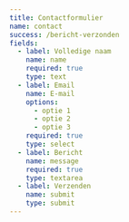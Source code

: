 ```yaml
---
title: Contactformulier
name: contact
success: /bericht-verzonden
fields:
  - label: Volledige naam
    name: name
    required: true
    type: text
  - label: Email
    name: E-mail
    options:
      - optie 1
      - optie 2
      - optie 3
    required: true
    type: select
  - label: Bericht
    name: message
    required: true
    type: textarea
  - label: Verzenden
    name: submit
    type: submit
---
```


